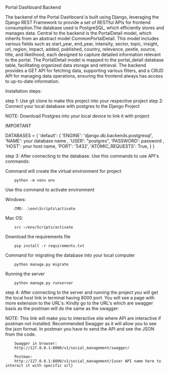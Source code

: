 Portal Dashboard Backend

The backend of the Portal Dashboard is built using Django, leveraging the Django REST Framework to provide a set of RESTful APIs for frontend consumption.The database used is PostgreSQL, which efficiently stores and manages data. Central to the backend is the PortalDetail model, which inherits from an abstract model CommonPortalDetail. This model includes various fields such as start_year, end_year, intensity, sector, topic, insight, url, region, impact, added, published, country, relevance, pestle, source, title, and likelihood, each designed to capture detailed information relevant to the portal. The PortalDetail model is mapped to the portal_detail database table, facilitating organized data storage and retrieval. The backend provides a GET API for fetching data, supporting various filters, and a CRUD API for managing data operations, ensuring the frontend always has access to up-to-date information.

Installation steps:

step 1: Use git clone to make this project into your respective project
step 2: Connect your local database with postgres to the Django Project 

NOTE: Download Postgres into your local device to link it with project

IMPORTANT

DATABASES = {
    'default': {
        'ENGINE': 'django.db.backends.postgresql',
        'NAME': your database name ,
        'USER': "postgres",
        'PASSWORD': password ,
        'HOST': your host name,
        'PORT': '5432',
        'ATOMIC_REQUESTS': True,
    }
}

step 3: After connecting to the database. Use this commands to use API's commands:

Command will create the virtual environment for project

        python -m venv env

Use this command to activate environment

Windows:

        CMD: .\env\Scripts\activate

Mac OS:

        src ~/env/Scripts/activate

Download the requirements file
        
        pip install -r requirements.txt

Command for migrating the database into your local computer

        python manage.py migrate

Running the server

        python manage.py runserver

step 4: After connecting to the server and running the project you will get the local host link in terminal having 8000 port.
You will see a page with more extension to the URL's: 
Kindly go to the URL's which are swagger basis as the postman will do the same as the swagger:

NOTE: This link will make you to interactive site where API are interactive if postman not installed.
Recommended Swagger as it will allow you to see the json format. In postman you have to send 
the API and see the JSON from the code.
        
        Swagger in browser: 
        http://127.0.0.1:8000/v1/social_management/swagger/
        
        Postman: 
        http://127.0.0.1:8000/v1/social_management/{user API name here to interact it with specific url}
